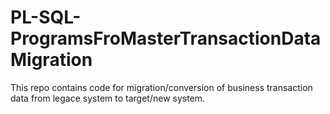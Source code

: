# PL-SQL-ProgramsFroMasterTransactionDataMigration

This repo contains code for migration/conversion of business transaction data from legace system to target/new system.
